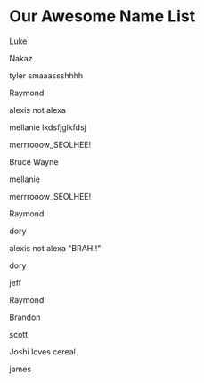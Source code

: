 # Our Awesome Name List

Luke

Nakaz

tyler smaaassshhhh

Raymond

alexis not alexa

mellanie lkdsfjglkfdsj

merrrooow_SEOLHEE!

Bruce Wayne

mellanie

merrrooow_SEOLHEE!

Raymond

dory

alexis not alexa "BRAH!!"

dory

jeff

Raymond

Brandon

scott

Joshi loves cereal.

james
